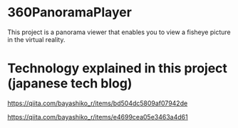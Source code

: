 # 360PanoramaPlayer

This project is a panorama viewer that enables you to view a fisheye picture in the virtual reality.


# Technology explained in this project (japanese tech blog)

https://qiita.com/bayashiko_r/items/bd504dc5809af07942de

https://qiita.com/bayashiko_r/items/e4699cea05e3463a4d61
